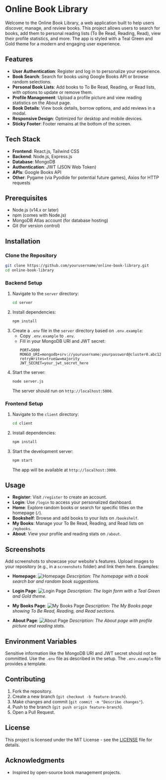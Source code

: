 # Online Book Library

Welcome to the Online Book Library, a web application built to help users discover, manage, and review books. This project allows users to search for books, add them to personal reading lists (To Be Read, Reading, Read), view their profile statistics, and more. The app is styled with a Teal Green and Gold theme for a modern and engaging user experience.

## Features
- **User Authentication**: Register and log in to personalize your experience.
- **Book Search**: Search for books using Google Books API or browse random selections.
- **Personal Book Lists**: Add books to To Be Read, Reading, or Read lists, with options to update or remove them.
- **Profile Management**: Upload a profile picture and view reading statistics on the About page.
- **Book Details**: View book details, borrow options, and add reviews in a modal.
- **Responsive Design**: Optimized for desktop and mobile devices.
- **Sticky Footer**: Footer remains at the bottom of the screen.

## Tech Stack
- **Frontend**: React.js, Tailwind CSS
- **Backend**: Node.js, Express.js
- **Database**: MongoDB
- **Authentication**: JWT (JSON Web Token)
- **APIs**: Google Books API
- **Other**: Pygame (via Pyodide for potential future games), Axios for HTTP requests

## Prerequisites
- Node.js (v14.x or later)
- npm (comes with Node.js)
- MongoDB Atlas account (for database hosting)
- Git (for version control)

## Installation

### Clone the Repository
```bash
git clone https://github.com/yourusername/online-book-library.git
cd online-book-library
```

### Backend Setup
1. Navigate to the `server` directory:
   ```bash
   cd server
   ```
2. Install dependencies:
   ```bash
   npm install
   ```
3. Create a `.env` file in the `server` directory based on `.env.example`:
   - Copy `.env.example` to `.env`.
   - Fill in your MongoDB URI and JWT secret:
     ```
     PORT=5000
     MONGO_URI=mongodb+srv://yourusername:yourpassword@cluster0.abc123.mongodb.net/booklibrary?retryWrites=true&w=majority
     JWT_SECRET=your_jwt_secret_here
     ```
4. Start the server:
   ```bash
   node server.js
   ```
   The server should run on `http://localhost:5000`.

### Frontend Setup
1. Navigate to the `client` directory:
   ```bash
   cd client
   ```
2. Install dependencies:
   ```bash
   npm install
   ```
3. Start the development server:
   ```bash
   npm start
   ```
   The app will be available at `http://localhost:3000`.

## Usage
- **Register**: Visit `/register` to create an account.
- **Login**: Use `/login` to access your personalized dashboard.
- **Home**: Explore random books or search for specific titles on the homepage (`/`).
- **Bookshelf**: Browse and add books to your lists on `/bookshelf`.
- **My Books**: Manage your To Be Read, Reading, and Read lists on `/mybooks`.
- **About**: View your profile and reading stats on `/about`.

## Screenshots
Add screenshots to showcase your website's features. Upload images to your repository (e.g., in a `screenshots` folder) and link them here. Examples:

- **Homepage**:
  ![Homepage](<img width="2153" height="1244" alt="Screenshot 2025-09-21 210630" src="https://github.com/user-attachments/assets/3b53644c-6824-464a-a267-259978a62c31" />
)
  _Description: The homepage with a book search bar and random book suggestions._

- **Login Page**:
  ![Login Page](<img width="2124" height="1211" alt="image" src="https://github.com/user-attachments/assets/d4f3f03c-7a75-476e-9eac-0cb54fff9eed" />
)
  _Description: The login form with a Teal Green and Gold theme._

- **My Books Page**:
  ![My Books Page](<img width="2154" height="1227" alt="Screenshot 2025-09-21 211622" src="https://github.com/user-attachments/assets/40955f3b-b52b-4e23-ba35-34da83f5b45c" />
)
  _Description: The My Books page showing To Be Read, Reading, and Read sections._

- **About Page**:
  ![About Page](<img width="2141" height="1253" alt="image" src="https://github.com/user-attachments/assets/169c6223-ee66-4cd2-ae87-e0c95f7c60db" />
)
  _Description: The About page with profile picture and reading stats._

## Environment Variables
Sensitive information like the MongoDB URI and JWT secret should not be committed. Use the `.env` file as described in the setup. The `.env.example` file provides a template.

## Contributing
1. Fork the repository.
2. Create a new branch (`git checkout -b feature-branch`).
3. Make changes and commit (`git commit -m "Describe changes"`).
4. Push to the branch (`git push origin feature-branch`).
5. Open a Pull Request.

## License
This project is licensed under the MIT License - see the [LICENSE](LICENSE) file for details.

## Acknowledgments
- Inspired by open-source book management projects.

```


